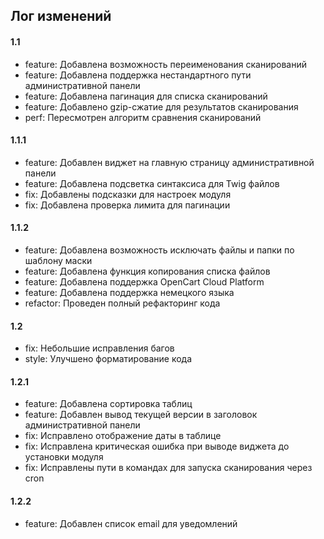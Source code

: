 ## Лог изменений

#### 1.1

* feature: Добавлена возможность переименования сканирований
* feature: Добавлена поддержка нестандартного пути административной панели
* feature: Добавлена пагинация для списка сканирований
* feature: Добавлено gzip-сжатие для результатов сканирования
* perf: Пересмотрен алгоритм сравнения сканирований

#### 1.1.1

* feature: Добавлен виджет на главную страницу административной панели
* feature: Добавлена подсветка синтаксиса для Twig файлов
* fix: Добавлены подсказки для настроек модуля
* fix: Добавлена проверка лимита для пагинации

#### 1.1.2

* feature: Добавлена возможность исключать файлы и папки по шаблону маски
* feature: Добавлена функция копирования списка файлов
* feature: Добавлена поддержка OpenCart Cloud Platform
* feature: Добавлена поддержка немецкого языка
* refactor: Проведен полный рефакторинг кода

#### 1.2

* fix: Небольшие исправления багов
* style: Улучшено форматирование кода

#### 1.2.1

* feature: Добавлена сортировка таблиц
* feature: Добавлен вывод текущей версии в заголовок административной панели
* fix: Исправлено отображение даты в таблице
* fix: Исправлена критическая ошибка при выводе виджета до установки модуля
* fix: Исправлены пути в командах для запуска сканирования через cron

#### 1.2.2

* feature: Добавлен список email для уведомлений


